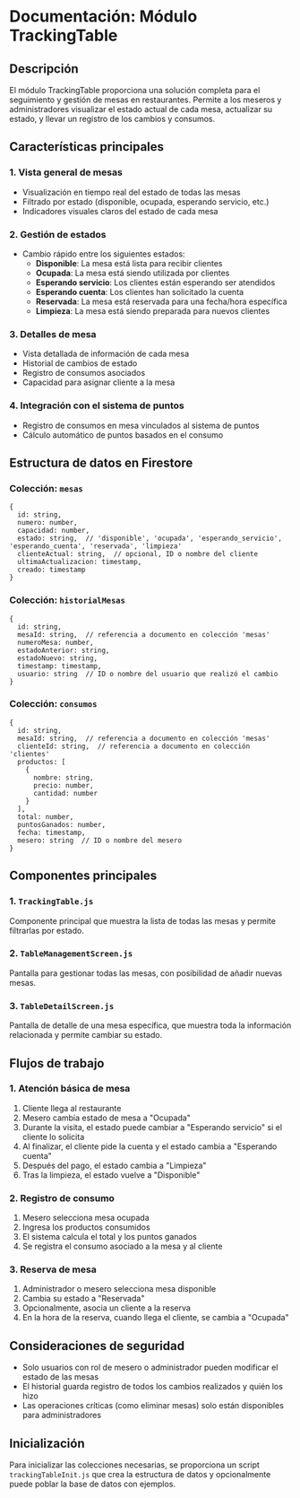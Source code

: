 # Documentación: Módulo TrackingTable

## Descripción
El módulo TrackingTable proporciona una solución completa para el seguimiento y gestión de mesas en restaurantes. Permite a los meseros y administradores visualizar el estado actual de cada mesa, actualizar su estado, y llevar un registro de los cambios y consumos.

## Características principales

### 1. Vista general de mesas
- Visualización en tiempo real del estado de todas las mesas
- Filtrado por estado (disponible, ocupada, esperando servicio, etc.)
- Indicadores visuales claros del estado de cada mesa

### 2. Gestión de estados
- Cambio rápido entre los siguientes estados:
  - **Disponible**: La mesa está lista para recibir clientes
  - **Ocupada**: La mesa está siendo utilizada por clientes
  - **Esperando servicio**: Los clientes están esperando ser atendidos
  - **Esperando cuenta**: Los clientes han solicitado la cuenta
  - **Reservada**: La mesa está reservada para una fecha/hora específica
  - **Limpieza**: La mesa está siendo preparada para nuevos clientes

### 3. Detalles de mesa
- Vista detallada de información de cada mesa
- Historial de cambios de estado
- Registro de consumos asociados
- Capacidad para asignar cliente a la mesa

### 4. Integración con el sistema de puntos
- Registro de consumos en mesa vinculados al sistema de puntos
- Cálculo automático de puntos basados en el consumo

## Estructura de datos en Firestore

### Colección: `mesas`
```
{
  id: string,
  numero: number,
  capacidad: number,
  estado: string,  // 'disponible', 'ocupada', 'esperando_servicio', 'esperando_cuenta', 'reservada', 'limpieza'
  clienteActual: string,  // opcional, ID o nombre del cliente
  ultimaActualizacion: timestamp,
  creado: timestamp
}
```

### Colección: `historialMesas`
```
{
  id: string,
  mesaId: string,  // referencia a documento en colección 'mesas'
  numeroMesa: number,
  estadoAnterior: string,
  estadoNuevo: string,
  timestamp: timestamp,
  usuario: string  // ID o nombre del usuario que realizó el cambio
}
```

### Colección: `consumos`
```
{
  id: string,
  mesaId: string,  // referencia a documento en colección 'mesas'
  clienteId: string,  // referencia a documento en colección 'clientes'
  productos: [
    {
      nombre: string,
      precio: number,
      cantidad: number
    }
  ],
  total: number,
  puntosGanados: number,
  fecha: timestamp,
  mesero: string  // ID o nombre del mesero
}
```

## Componentes principales

### 1. `TrackingTable.js`
Componente principal que muestra la lista de todas las mesas y permite filtrarlas por estado.

### 2. `TableManagementScreen.js`
Pantalla para gestionar todas las mesas, con posibilidad de añadir nuevas mesas.

### 3. `TableDetailScreen.js`
Pantalla de detalle de una mesa específica, que muestra toda la información relacionada y permite cambiar su estado.

## Flujos de trabajo

### 1. Atención básica de mesa
1. Cliente llega al restaurante
2. Mesero cambia estado de mesa a "Ocupada"
3. Durante la visita, el estado puede cambiar a "Esperando servicio" si el cliente lo solicita
4. Al finalizar, el cliente pide la cuenta y el estado cambia a "Esperando cuenta"
5. Después del pago, el estado cambia a "Limpieza"
6. Tras la limpieza, el estado vuelve a "Disponible"

### 2. Registro de consumo
1. Mesero selecciona mesa ocupada
2. Ingresa los productos consumidos
3. El sistema calcula el total y los puntos ganados
4. Se registra el consumo asociado a la mesa y al cliente

### 3. Reserva de mesa
1. Administrador o mesero selecciona mesa disponible
2. Cambia su estado a "Reservada"
3. Opcionalmente, asocia un cliente a la reserva
4. En la hora de la reserva, cuando llega el cliente, se cambia a "Ocupada"

## Consideraciones de seguridad
- Solo usuarios con rol de mesero o administrador pueden modificar el estado de las mesas
- El historial guarda registro de todos los cambios realizados y quién los hizo
- Las operaciones críticas (como eliminar mesas) solo están disponibles para administradores

## Inicialización
Para inicializar las colecciones necesarias, se proporciona un script `trackingTableInit.js` que crea la estructura de datos y opcionalmente puede poblar la base de datos con ejemplos.
